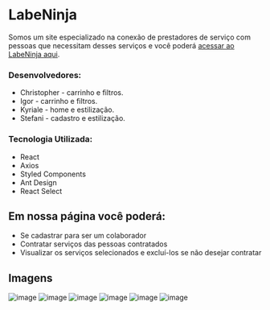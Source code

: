 # LabeNinja

Somos um site especializado na conexão de prestadores de serviço com pessoas que necessitam desses serviços e você poderá [acessar ao LabeNinja aqui](https://wakeful-self.surge.sh/ ).

### Desenvolvedores:
 - Christopher - carrinho e filtros.
 - Igor - carrinho e filtros.
 - Kyriale - home e estilização.
 - Stefani - cadastro e estilização.

### Tecnologia Utilizada:
- React
-  Axios
- Styled Components
- Ant Design
- React Select

## Em nossa página você poderá:
- Se cadastrar para ser um colaborador
- Contratar serviços das pessoas contratados
- Visualizar os serviços selecionados e excluí-los se não desejar contratar
## Imagens
![image](https://user-images.githubusercontent.com/88459699/143812652-c1616b5e-1ca1-4320-acb4-93acd36259e1.png)
![image](https://user-images.githubusercontent.com/88459699/143812677-ed44ca4e-384a-469f-abed-5dea62f286e9.png)
![image](https://user-images.githubusercontent.com/88459699/143812695-adf57e90-5c13-48c0-bc3b-3d5a63560a6e.png)
![image](https://user-images.githubusercontent.com/88459699/143812732-376f3681-7f45-40b2-8fec-3c20c9e01595.png)
![image](https://user-images.githubusercontent.com/88459699/143812772-1be3bf80-f597-4229-88ab-4e73621b32a7.png)
![image](https://user-images.githubusercontent.com/88459699/143812807-e16bc5cf-b552-47f5-ab21-ac85fa66e051.png)

